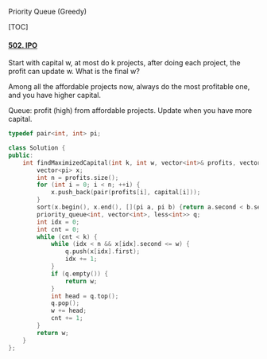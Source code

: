 Priority Queue (Greedy)

[TOC]



#### [502. IPO](https://leetcode.cn/problems/ipo/)

Start with capital w, at most do k projects, after doing each project, the profit can update w. What is the final w?

Among all the affordable projects now, always do the most profitable one, and you have higher capital.

Queue: profit (high) from affordable projects. Update when you have more capital.

```C++
typedef pair<int, int> pi;

class Solution {
public:
    int findMaximizedCapital(int k, int w, vector<int>& profits, vector<int>& capital) {
        vector<pi> x;
        int n = profits.size();
        for (int i = 0; i < n; ++i) {
            x.push_back(pair(profits[i], capital[i]));
        }
        sort(x.begin(), x.end(), [](pi a, pi b) {return a.second < b.second;});
        priority_queue<int, vector<int>, less<int>> q;
        int idx = 0;
        int cnt = 0;
        while (cnt < k) {
            while (idx < n && x[idx].second <= w) {
                q.push(x[idx].first);
                idx += 1;
            }
            if (q.empty()) {
                return w;
            }
            int head = q.top();
            q.pop();
            w += head;
            cnt += 1;
        }
        return w;
    }
};
```

